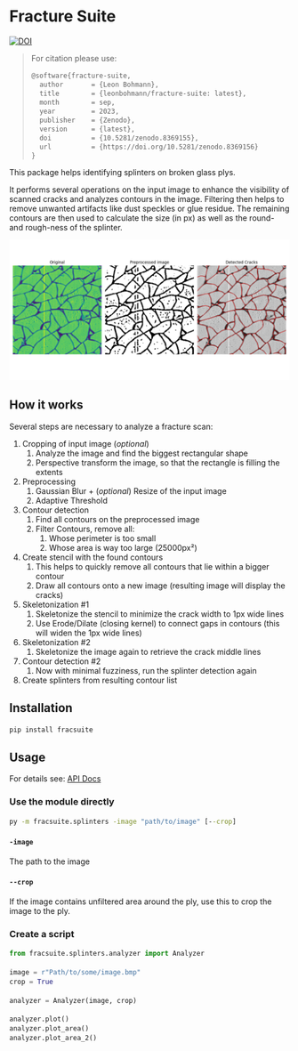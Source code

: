 # Fracture Suite

[![DOI](https://zenodo.org/badge/675402888.svg)](https://zenodo.org/badge/latestdoi/675402888)

> For citation please use:
> ```
> @software{fracture-suite,
>   author       = {Leon Bohmann},
>   title        = {leonbohmann/fracture-suite: latest},
>   month        = sep,
>   year         = 2023,
>   publisher    = {Zenodo},
>   version      = {latest},
>   doi          = {10.5281/zenodo.8369155},
>   url          = {https://doi.org/10.5281/zenodo.8369156}
> }
> ```

This package helps identifying splinters on broken glass plys.

It performs several operations on the input image to enhance the visibility of scanned cracks and analyzes contours in the image. Filtering then helps to remove unwanted artifacts like dust speckles or glue residue. The remaining contours are then used to calculate the size (in px) as well as the round- and rough-ness of the splinter.

![Backend plot of analyzer, displaying original and preprocessed image and detected cracks](.content/backend.png)

## How it works

Several steps are necessary to analyze a fracture scan:
1. Cropping of input image (_optional_)
   1. Analyze the image and find the biggest rectangular shape
   2. Perspective transform the image, so that the rectangle is filling the extents
2. Preprocessing
   1. Gaussian Blur + (_optional_) Resize of the input image
   2. Adaptive Threshold
3. Contour detection
   1. Find all contours on the preprocessed image
   2. Filter Contours, remove all:
      1. Whose perimeter is too small
      2. Whose area is way too large (25000px²)
4. Create stencil with the found contours
   1. This helps to quickly remove all contours that lie within a bigger contour
   2. Draw all contours onto a new image (resulting image will display the cracks)
5. Skeletonization #1
   1. Skeletonize the stencil to minimize the crack width to 1px wide lines
   2. Use Erode/Dilate (closing kernel) to connect gaps in contours (this will widen the 1px wide lines)
6. Skeletonization #2
   1. Skeletonize the image again to retrieve the crack middle lines
7. Contour detection #2
   1. Now with minimal fuzziness, run the splinter detection again
8. Create splinters from resulting contour list

## Installation

```bat
pip install fracsuite
```

## Usage

For details see: [API Docs](fracsuite.md)

### Use the module directly

```bat
py -m fracsuite.splinters -image "path/to/image" [--crop]
```

#### `-image`

The path to the image

#### `--crop`

If the image contains unfiltered area around the ply, use this to crop the image to the ply.

### Create a script

```python
from fracsuite.splinters.analyzer import Analyzer

image = r"Path/to/some/image.bmp"
crop = True

analyzer = Analyzer(image, crop)

analyzer.plot()
analyzer.plot_area()
analyzer.plot_area_2()
```